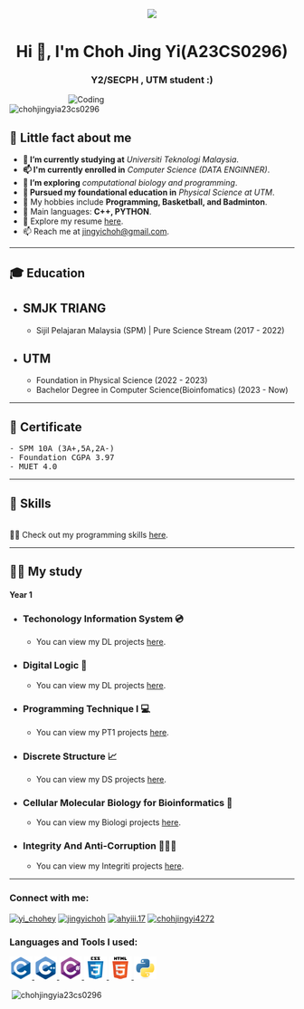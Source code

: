<p align="center">
  <a href="https://chohjingyi.io">
    <img width="300" src="https://media2.giphy.com/media/2IudUHdI075HL02Pkk/giphy.gif?cid=ecf05e47ksih05x43jyncs0kr2115zbc1std2bq4uyfoinuy&ep=v1_gifs_search&rid=giphy.gif&ct=g">
  </a>
</p>


<h1 align="center">Hi 👋, I'm Choh Jing Yi(A23CS0296)</h1>
<h3 align="center">Y2/SECPH , UTM student :)</h3>
<img align="right" alt="Coding" width="400" src="https://media3.giphy.com/media/v1.Y2lkPTc5MGI3NjExZDRjaTVwbW5haXVoZ2dnbHliY3lzcnFqbjBvbzFiNTl5dTJzNDV0ciZlcD12MV9pbnRlcm5hbF9naWZfYnlfaWQmY3Q9cw/Ll22OhMLAlVDb8UQWe/giphy.gif">

<p align="left"> <img src="https://komarev.com/ghpvc/?username=chohjingyia23cs0296&label=Profile%20views&color=0e75b6&style=flat" alt="chohjingyia23cs0296" /> </p>

<h2>🧑 Little fact about me</h2>

 <ul>
        <li><strong>🔭 I’m currently studying at</strong> <em>Universiti Teknologi Malaysia</em>.</li>
        <li><strong>📫 I'm currently enrolled in</strong> <em>Computer Science (DATA ENGINNER)</em>.</li>
        <li><strong>🌱 I’m exploring</strong> <em>computational biology and programming</em>.</li>
        <li><strong>👯 Pursued my foundational education in</strong> <em>Physical Science at UTM</em>.</li>
        <li>💬 My hobbies include <strong>Programming, Basketball, and Badminton</strong>.</li>
        <li>🌟 Main languages: <strong>C++, PYTHON</strong>.</li>
        <li>📄 Explore my resume <a href="https://drive.google.com/file/d/1vJMP-EwU6M-VDOMaPv3mIBWSGwrAIcNj/view?usp=sharing" target="_blank">here</a>.</li>
        <li>📫 Reach me at <a href="mailto:jingyichoh@gmail.com">jingyichoh@gmail.com</a>.</li>
    </ul>
<hr>

## 🎓 Education 

- ## **SMJK TRIANG**
  - Sijil Pelajaran Malaysia (SPM) | Pure Science Stream (2017 - 2022)
- ## **UTM**
  - Foundation in Physical Science (2022 - 2023)
  - Bachelor Degree in Computer Science(Bioinfomatics) (2023 - Now)
  
<hr>

## 📑 Certificate
<pre>
- SPM 10A (3A+,5A,2A-)
- Foundation CGPA 3.97
- MUET 4.0  
</pre>
<hr>

## 💪 Skills 

<p><br>
        👨‍💻 Check out my programming skills <a href="https://1drv.ms/u/s!Auecz_VMbmrgu3IcnmquIZ5BE7Vm?e=u1GK9a" target="_blank">here</a>.</p> 
<hr>

## 👨‍🎓 My study 

<h4>Year 1</h4>

- ### **Techonology Information System 💿**

  - You can view my DL projects [here](https://github.com/chohjingyia23cs0296/TECHNOLOGY-AND--INFORMATION-SYSTEM).
  
- ### **Digital Logic 💾**
  - You can view my DL projects [here](https://github.com/chohjingyia23cs0296/DIGITAL-LOGIC).

- ### **Programming Technique I 💻**
  - You can view my PT1 projects [here](https://github.com/chohjingyia23cs0296/PROGRAMMING-TECHNIQUE-I).

- ### **Discrete Structure 📈**
  - You can view my DS projects [here](https://github.com/chohjingyia23cs0296/DISCRETE-STRUCTURE).

- ### **Cellular Molecular Biology for Bioinformatics 🌼**
  - You can view my Biologi projects [here](https://github.com/chohjingyia23cs0296/CELLULAR-MOLECULAR-BIOLOGY-FOR-BIOINFORMATICS).

- ### **Integrity And Anti-Corruption 🧑‍🤝‍🧑**
  - You can view my Integriti projects [here](https://github.com/chohjingyia23cs0296/INTEGRITY-AND-ANTI-CORRUPTION-COURSE).
  
<hr>
<h3 align="left">Connect with me:</h3>
<p align="left">
<a href="https://twitter.com/yi_chohey" target="blank"><img align="center" src="https://raw.githubusercontent.com/rahuldkjain/github-profile-readme-generator/master/src/images/icons/Social/twitter.svg" alt="yi_chohey" height="30" width="40" /></a>
<a href="https://fb.com/jingyichoh" target="blank"><img align="center" src="https://raw.githubusercontent.com/rahuldkjain/github-profile-readme-generator/master/src/images/icons/Social/facebook.svg" alt="jingyichoh" height="30" width="40" /></a>
<a href="https://instagram.com/ahyiii.17" target="blank"><img align="center" src="https://raw.githubusercontent.com/rahuldkjain/github-profile-readme-generator/master/src/images/icons/Social/instagram.svg" alt="ahyiii.17" height="30" width="40" /></a>
<a href="https://www.youtube.com/c/chohjingyi4272" target="blank"><img align="center" src="https://raw.githubusercontent.com/rahuldkjain/github-profile-readme-generator/master/src/images/icons/Social/youtube.svg" alt="chohjingyi4272" height="30" width="40" /></a>
</p>

  
<h3 align="left">Languages and Tools I used:</h3>
<p align="left"> <a href="https://www.cprogramming.com/" target="_blank" rel="noreferrer"> <img src="https://raw.githubusercontent.com/devicons/devicon/master/icons/c/c-original.svg" alt="c" width="40" height="40"/> </a> <a href="https://www.w3schools.com/cpp/" target="_blank" rel="noreferrer"> <img src="https://raw.githubusercontent.com/devicons/devicon/master/icons/cplusplus/cplusplus-original.svg" alt="cplusplus" width="40" height="40"/> </a><a href="https://www.w3schools.com/cs/" target="_blank" rel="noreferrer"> <img src="https://raw.githubusercontent.com/devicons/devicon/master/icons/csharp/csharp-original.svg" alt="csharp" width="40" height="40"/> </a> <a href="https://www.w3schools.com/css/" target="_blank" rel="noreferrer"> <img src="https://raw.githubusercontent.com/devicons/devicon/master/icons/css3/css3-original-wordmark.svg" alt="css3" width="40" height="40"/> </a><a href="https://www.w3.org/html/" target="_blank" rel="noreferrer"> <img src="https://raw.githubusercontent.com/devicons/devicon/master/icons/html5/html5-original-wordmark.svg" alt="html5" width="40" height="40"/> </a> <a href="https://www.python.org" target="_blank" rel="noreferrer"> <img src="https://raw.githubusercontent.com/devicons/devicon/master/icons/python/python-original.svg" alt="python" width="40" height="40"/> </a> </p>


<p>&nbsp;<img align="center" src="https://github-readme-stats.vercel.app/api?username=chohjingyia23cs0296&show_icons=true&locale=en" alt="chohjingyia23cs0296" /></p>

